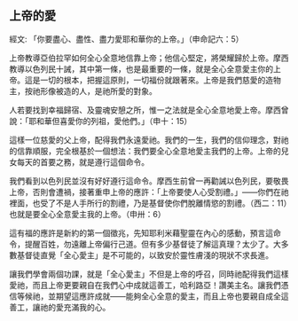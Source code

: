 ## 上帝的愛 ##

經文: 「你要盡心、盡性、盡力愛耶和華你的上帝。」（申命記六：5）



上帝教導亞伯拉罕如何全心全意地信靠上帝；他信心堅定，將榮耀歸於上帝。摩西教導以色列民十誡，其中第一條，也是最重要的一條，就是全心全意愛主你的上帝。這是一切的根本，把握這原則，一切福份就跟著來。上帝是我們慈愛的造物主，按祂形像被造的人，是祂所愛的對象。

人若要找到幸福歸宿、及靈魂安憩之所，惟一之法就是全心全意地愛上帝。摩西曾說：「耶和華但喜愛你的列祖，愛他們。」（申十：15）

這樣一位慈愛的父上帝，配得我們永遠愛祂。我們的一生，我們的信仰理念，對祂的信靠順服，完全根基於一個想法：我們要全心全意地愛主我們的上帝。上帝的兒女每天的首要之務，就是遵行這個命令。

我們看到以色列民並沒有好好遵行這命令。摩西生前曾一再勸誡以色列民，要敬畏上帝，否則會遭禍，接著重申上帝的應許：「上帝要使人心受割禮。」——你們在祂裡面，也受了不是人手所行的割禮，乃是基督使你們脫離情慾的割禮。（西二：11）也就是要全心全意愛主我的上帝。（申卅：6）

這有福的應許是新約的第一個徵兆，先知耶利米藉聖靈在內心的感動，預言這命令，提醒百姓，勿遠離上帝偏行己道。但有多少基督徒了解這真理？太少了。大多數基督徒直覺「全心愛主」是不可能的，以致安於靈性膚淺的現狀不求長進。

讓我們學會兩個功課，就是「全心愛主」不但是上帝的呼召，同時祂配得我們這樣愛祂，而且上帝更要親自在我們心中成就這善工，哈利路亞！讚美主名。讓我們憑信等候祂，並期望這應許成就——能夠全心全意的愛主，而且上帝也要親自成全這善工，讓祂的愛充滿我的心。